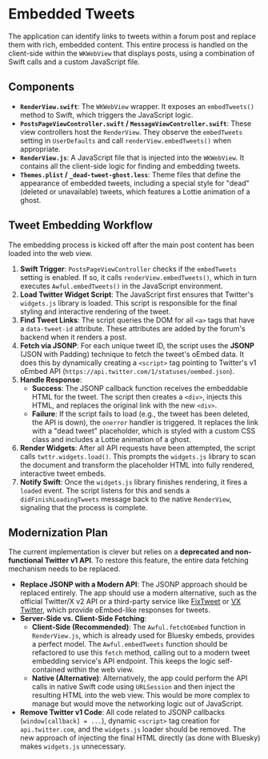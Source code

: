 # Embedded Tweets

The application can identify links to tweets within a forum post and replace them with rich, embedded content. This entire process is handled on the client-side within the `WKWebView` that displays posts, using a combination of Swift calls and a custom JavaScript file.

## Components

-   **`RenderView.swift`**: The `WKWebView` wrapper. It exposes an `embedTweets()` method to Swift, which triggers the JavaScript logic.
-   **`PostsPageViewController.swift` / `MessageViewController.swift`**: These view controllers host the `RenderView`. They observe the `embedTweets` setting in `UserDefaults` and call `renderView.embedTweets()` when appropriate.
-   **`RenderView.js`**: A JavaScript file that is injected into the `WKWebView`. It contains all the client-side logic for finding and embedding tweets.
-   **`Themes.plist` / `_dead-tweet-ghost.less`**: Theme files that define the appearance of embedded tweets, including a special style for "dead" (deleted or unavailable) tweets, which features a Lottie animation of a ghost.

## Tweet Embedding Workflow

The embedding process is kicked off after the main post content has been loaded into the web view.

1.  **Swift Trigger**: `PostsPageViewController` checks if the `embedTweets` setting is enabled. If so, it calls `renderView.embedTweets()`, which in turn executes `Awful.embedTweets()` in the JavaScript environment.
2.  **Load Twitter Widget Script**: The JavaScript first ensures that Twitter's `widgets.js` library is loaded. This script is responsible for the final styling and interactive rendering of the tweet.
3.  **Find Tweet Links**: The script queries the DOM for all `<a>` tags that have a `data-tweet-id` attribute. These attributes are added by the forum's backend when it renders a post.
4.  **Fetch via JSONP**: For each unique tweet ID, the script uses the **JSONP** (JSON with Padding) technique to fetch the tweet's oEmbed data. It does this by dynamically creating a `<script>` tag pointing to Twitter's v1 oEmbed API (`https://api.twitter.com/1/statuses/oembed.json`).
5.  **Handle Response**:
    -   **Success**: The JSONP callback function receives the embeddable HTML for the tweet. The script then creates a `<div>`, injects this HTML, and replaces the original link with the new `<div>`.
    -   **Failure**: If the script fails to load (e.g., the tweet has been deleted, the API is down), the `onerror` handler is triggered. It replaces the link with a "dead tweet" placeholder, which is styled with a custom CSS class and includes a Lottie animation of a ghost.
6.  **Render Widgets**: After all API requests have been attempted, the script calls `twttr.widgets.load()`. This prompts the `widgets.js` library to scan the document and transform the placeholder HTML into fully rendered, interactive tweet embeds.
7.  **Notify Swift**: Once the `widgets.js` library finishes rendering, it fires a `loaded` event. The script listens for this and sends a `didFinishLoadingTweets` message back to the native `RenderView`, signaling that the process is complete.

## Modernization Plan

The current implementation is clever but relies on a **deprecated and non-functional Twitter v1 API**. To restore this feature, the entire data fetching mechanism needs to be replaced.

-   **Replace JSONP with a Modern API**: The JSONP approach should be replaced entirely. The app should use a modern alternative, such as the official Twitter/X v2 API or a third-party service like [FixTweet](https://fxtwitter.com/) or [VX Twitter](https://vxtwitter.com/), which provide oEmbed-like responses for tweets.
-   **Server-Side vs. Client-Side Fetching**:
    -   **Client-Side (Recommended)**: The `Awful.fetchOEmbed` function in `RenderView.js`, which is already used for Bluesky embeds, provides a perfect model. The `Awful.embedTweets` function should be refactored to use this `fetch` method, calling out to a modern tweet embedding service's API endpoint. This keeps the logic self-contained within the web view.
    -   **Native (Alternative)**: Alternatively, the app could perform the API calls in native Swift code using `URLSession` and then inject the resulting HTML into the web view. This would be more complex to manage but would move the networking logic out of JavaScript.
-   **Remove Twitter v1 Code**: All code related to JSONP callbacks (`window[callback] = ...`), dynamic `<script>` tag creation for `api.twitter.com`, and the `widgets.js` loader should be removed. The new approach of injecting the final HTML directly (as done with Bluesky) makes `widgets.js` unnecessary. 
